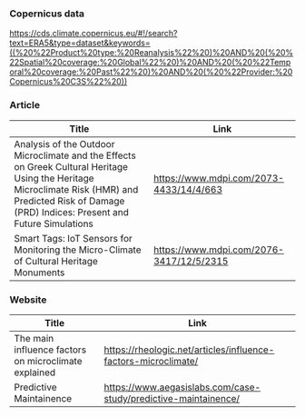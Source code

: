 ### Copernicus data
https://cds.climate.copernicus.eu/#!/search?text=ERA5&type=dataset&keywords=((%20%22Product%20type:%20Reanalysis%22%20)%20AND%20(%20%22Spatial%20coverage:%20Global%22%20)%20AND%20(%20%22Temporal%20coverage:%20Past%22%20)%20AND%20(%20%22Provider:%20Copernicus%20C3S%22%20))

### Article
| Title  |   Link  |
| ----- |  ------ |
|Analysis of the Outdoor Microclimate and the Effects on Greek Cultural Heritage Using the Heritage Microclimate Risk (HMR) and Predicted Risk of Damage (PRD) Indices: Present and Future Simulations |  https://www.mdpi.com/2073-4433/14/4/663|
|Smart Tags: IoT Sensors for Monitoring the Micro-Climate of Cultural Heritage Monuments |  https://www.mdpi.com/2076-3417/12/5/2315|

### Website
| Title | Link  |
| ----- | ----- |
| The main influence factors on microclimate explained | https://rheologic.net/articles/influence-factors-microclimate/ |
| Predictive Maintainence |  https://www.aegasislabs.com/case-study/predictive-maintainence/  |
